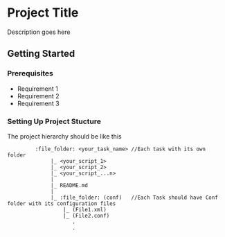 # Project Title
Description goes here
## Getting Started
### Prerequisites
* Requirement 1
* Requirement 2
* Requirement 3
### Setting Up Project Stucture
The project hierarchy should be like this
```
         :file_folder: <your_task_name> //Each task with its own folder   
              |_ <your_script_1> 
              |_ <your_script_2>
			  |_ <your_script_...n>
			  |
			  |_ README.md
			  |
              |_ :file_folder: (conf)   //Each Task should have Conf folder with its configuration files           
                  |_ (File1.xml)
                  |_ (File2.conf)
                     .
                     .
				      
```

  
